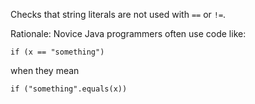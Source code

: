 Checks that string literals are not used with `==` or `!=`.

Rationale: Novice Java programmers often use code like:

    if (x == "something")
            

when they mean

    if ("something".equals(x))